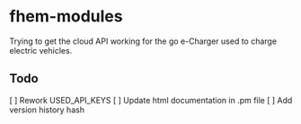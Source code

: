 # fhem-modules

Trying to get the cloud API working for the go e-Charger used to charge electric vehicles.

Todo
----

[ ] Rework USED_API_KEYS
[ ] Update html documentation in .pm file
[ ] Add version history hash

